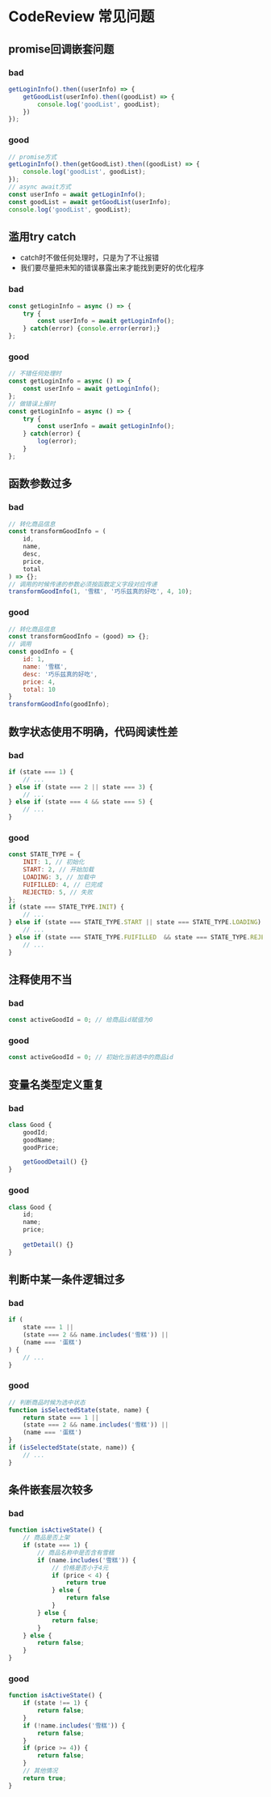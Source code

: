 # CodeReview 常见问题
## promise回调嵌套问题
### bad
```js
getLoginInfo().then((userInfo) => {
    getGoodList(userInfo).then((goodList) => {
        console.log('goodList', goodList);
    })
});
```
### good
```js
// promise方式
getLoginInfo().then(getGoodList).then((goodList) => {
    console.log('goodList', goodList);
});
// async await方式
const userInfo = await getLoginInfo();
const goodList = await getGoodList(userInfo);
console.log('goodList', goodList);
```

## 滥用try catch
- catch时不做任何处理时，只是为了不让报错
- 我们要尽量把未知的错误暴露出来才能找到更好的优化程序
### bad
```js
const getLoginInfo = async () => {
    try {
        const userInfo = await getLoginInfo();
    } catch(error) {console.error(error);}
};
```
### good
```js
// 不错任何处理时
const getLoginInfo = async () => {
    const userInfo = await getLoginInfo();
};
// 做错误上报时
const getLoginInfo = async () => {
    try {
        const userInfo = await getLoginInfo();
    } catch(error) {
        log(error);
    }
};
```
## 函数参数过多
### bad
```js
// 转化商品信息
const transformGoodInfo = (
    id,
    name,
    desc,
    price,
    total
) => {};
// 调用的时候传递的参数必须按函数定义字段对应传递
transformGoodInfo(1, '雪糕', '巧乐兹真的好吃', 4, 10);
```
### good
```js
// 转化商品信息
const transformGoodInfo = (good) => {};
// 调用
const goodInfo = {
    id: 1,
    name: '雪糕',
    desc: '巧乐兹真的好吃',
    price: 4,
    total: 10
}
transformGoodInfo(goodInfo);
```
## 数字状态使用不明确，代码阅读性差
### bad
```js
if (state === 1) {
    // ...
} else if (state === 2 || state === 3) {
    // ...
} else if (state === 4 && state === 5) {
    // ...
}
```
### good
```js
const STATE_TYPE = {
    INIT: 1, // 初始化
    START: 2, // 开始加载
    LOADING: 3, // 加载中
    FUIFILLED: 4, // 已完成
    REJECTED: 5, // 失败
};
if (state === STATE_TYPE.INIT) {
    // ...
} else if (state === STATE_TYPE.START || state === STATE_TYPE.LOADING) {
    // ...
} else if (state === STATE_TYPE.FUIFILLED  && state === STATE_TYPE.REJECTED ) {
    // ...
}
```
## 注释使用不当
### bad
```js
const activeGoodId = 0; // 给商品id赋值为0
```
### good
```js
const activeGoodId = 0; // 初始化当前选中的商品id
```
## 变量名类型定义重复
### bad
```js
class Good {
    goodId;
    goodName;
    goodPrice;

    getGoodDetail() {}
}
```
### good
```js
class Good {
    id;
    name;
    price;
    
    getDetail() {}
}
```
## 判断中某一条件逻辑过多
### bad
```js
if (
    state === 1 ||
    (state === 2 && name.includes('雪糕')) ||
    (name === '蛋糕')
) {
    // ...
}
```
### good
```js
// 判断商品时候为选中状态
function isSelectedState(state, name) {
    return state === 1 ||
    (state === 2 && name.includes('雪糕')) ||
    (name === '蛋糕')
}
if (isSelectedState(state, name)) {
    // ...
}
```
## 条件嵌套层次较多
### bad
```js
function isActiveState() {
    // 商品是否上架
    if (state === 1) {
        // 商品名称中是否含有雪糕
        if (name.includes('雪糕')) {
            // 价格是否小于4元
            if (price < 4) {
                return true
            } else {
                return false
            }
        } else {
            return false;
        }
    } else {
        return false;
    }
}
```
### good
```js
function isActiveState() {
    if (state !== 1) {
        return false;
    }
    if (!name.includes('雪糕')) {
        return false;
    }
    if (price >= 4)) {
        return false;
    }
    // 其他情况
    return true;
}
```
